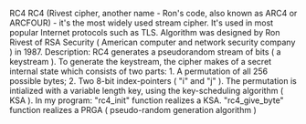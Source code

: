 RC4
  RC4 (Rivest cipher, another name - Ron's code, also known as ARC4 or ARCFOUR) - it's the most widely used stream cipher. It's   used in most popular Internet protocols such as TLS. Algorithm was designed by Ron Rivest of RSA Security ( American computer   and network security company ) in 1987.
Description:
  RC4 generates a pseudorandom stream of bits ( a keystream ). To generate the keystream, the cipher makes of a secret internal   state which consists of two parts:
    1. A permutation of all 256 possible bytes;
    2. Two 8-bit index-pointers ( "i" and "j" ).
  The permutation is intialized with a variable length key, using the key-scheduling algorithm ( KSA ). 
  In my program: 
    "rc4_init" function realizes a KSA.
    "rc4_give_byte" function realizes a PRGA ( pseudo-random generation algorithm )

